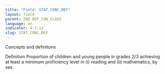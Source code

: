 ```yaml
---
title: "Field: STAT_CONC_DEF"
layout: field
parent: IND_DEF_CON_CLASS
language: en
indicator: 4-1-1a
slug: STAT_CONC_DEF
---
```

Concepts and definitons

Definition
Proportion of children and young people in grades 2/3 achieving at least a minimum proficiency level in (i) reading and (ii) mathematics, by sex.